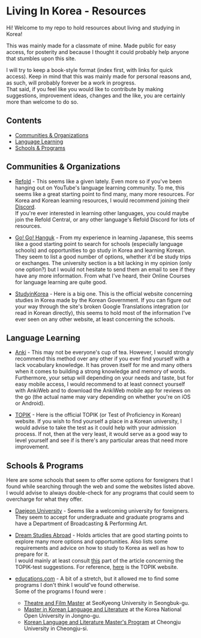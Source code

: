 # Living In Korea - Resources

Hi! Welcome to my repo to hold resources about living and studying in Korea!

This was mainly made for a classmate of mine. Made public for easy access, for posterity and because I thought it could probably help anyone that stumbles upon this site.

I will try to keep a book-style format (index first, with links for quick access). Keep in mind that this was mainly made for personal reasons and, as such, will probably forever be a work in progress.  
That said, if you feel like you would like to contribute by making suggestions, improvement ideas, changes and the like, you are certainly more than welcome to do so.

## Contents

- [Communities & Organizations](#communities-and-organizations)
- [Language Learning](#language-learning)
- [Schools & Programs](#schools-and-programs)

## Communities & Organizations

- [Refold](https://refold.la/) - This seems like a given lately. Even more so if you've been hanging out on YouTube's language learning community. To me, this seems like a great starting point to find many, many more resources. For Korea and Korean learning resources, I would recommend joining their [Discord](https://refold.la/join).  
If you're ever interested in learning other languages, you could maybe join the Refold Central, or any other language's Refold Discord for lots of resources.

- [Go! Go! Hanguk](https://gogohanguk.com/en/) - From my experience in learning Japanese, this seems like a good starting point to search for schools (especially language schools) and opportunities to go study in Korea and learning Korean.  
They seem to list a good number of options, whether it'd be study trips or exchanges. The university section is a bit lacking in my opinion (only one option?) but I would not hesitate to send them an email to see if they have any more information. From what I've heard, their Online Courses for language learning are quite good.

- [StudyinKorea](https://www.studyinkorea.go.kr/ko/main.do) - Here is a big one. This is the official website concerning studies in Korea made by the Korean Government. If you can figure out your way through the site's broken Google Translations integration (or read in Korean directly), this seems to hold most of the information I've ever seen on any other website, at least concerning the schools.

## Language Learning

- [Anki](https://apps.ankiweb.net/) - This may not be everyone's cup of tea. However, I would strongly recommend this method over any other if you ever find yourself with a lack vocabulary knowledge. It has proven itself for me and many others when it comes to building a strong knowledge and memory of words.  
Furthermore, your setup will depending on your needs and taste, but for easy mobile access, I would recommend to at least connect yourself with AnkiWeb and to download the AnkiWeb mobile app for reviews on the go (the actual name may vary depending on whether you're on iOS or Android).

- [TOPIK](https://www.topik.go.kr/TWMAIN/TWMAIN0010.do) - Here is the official TOPIK (or Test of Proficiency in Korean) website. If you wish to find yourself a place in a Korean university, I would advise to take the test as it could help with your admission process. If not, then at the very least, it would serve as a good way to level yourself and see if is there's any particular areas that need more improvement.

## Schools & Programs

Here are some schools that seem to offer some options for foreigners that I found while searching through the web and some the websites listed above.  
I would advise to always double-check for any programs that could seem to overcharge for what they offer.

- [Daejeon University](https://www.dju.ac.kr/en/main.do) - Seems like a welcoming university for foreigners. They seem to accept for undergraduate and graduate programs and have a Department of Broadcasting & Performing Art.

- [Dream Studies Abroad](https://www.dreamstudiesabroad.com/articles/study-korea) - Holds articles that are good starting points to explore many more options and opportunities. Also lists some requirements and advice on how to study to Korea as well as how to prepare for it.  
I would mainly at least consult [this](https://www.dreamstudiesabroad.com/articles/study-korea#a5) part of the article concerning the TOPIK-test suggestions. For reference, [here](https://www.topik.go.kr/TWMAIN/TWMAIN0010.do) is the TOPIK website.
- [educations.com]() - A bit of a stretch, but it allowed me to find some programs I don't think I would've found otherwise.  
Some of the programs I found were :
    - [Theatre and Film Master](https://www.educations.com/institutions/seokyeong-university/theatre-and-film-master) at SeoKyeong University in Seongbuk-gu.
    - [Master in Korean Language and Literature](https://www.educations.com/institutions/korea-national-open-university/master-in-korean-language-and-literature) at the Korea National Open University in Jongno-gu.
    - [Korean Language and Literature Master's Program](https://www.educations.com/institutions/cheongju-university/korean-language-and-literature-masters-program) at Cheongju University in Cheongju-si.
